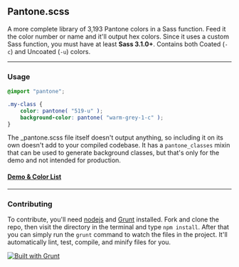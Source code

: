 ## Pantone.scss

A more complete library of 3,193 Pantone colors in a Sass function. Feed it the color number or name and it'll output hex colors. Since it uses a custom Sass function, you must have at least **Sass 3.1.0+**. Contains both Coated (`-c`) and Uncoated (`-u`) colors.

*****

### Usage

```scss
@import "pantone";

.my-class {
	color: pantone( "519-u" );
	background-color: pantone( "warm-grey-1-c" );
}
```

The _pantone.scss file itself doesn't output anything, so including it on its own doesn't add to your compiled codebase. It has a `pantone_classes` mixin that can be used to generate background classes, but that's only for the demo and not intended for production.

#### [Demo &amp; Color List](http://pantone4sass.com/)

*****

### Contributing

To contribute, you'll need [nodejs](http://nodejs.org/) and [Grunt](http://gruntjs.com/) installed. Fork and clone the repo, then visit the directory in the terminal and type `npm install`. After that you can simply run the `grunt` command to watch the files in the project. It'll automatically lint, test, compile, and minify files for you.

[![Built with Grunt](https://cdn.gruntjs.com/builtwith.png)](http://gruntjs.com/)
